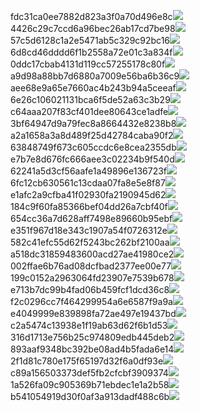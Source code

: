 fdc31ca0ee7882d823a3f0a70d496e8c<img  src="https://img.alicdn.com/bao/uploaded/i3/2639837995/TB2me9npIj_B1NjSZFHXXaDWpXa_!!2639837995.jpg_160x160.jpg">
4426c29c7ccd6a96bec26ab17cd7be98<img  src="https://img.alicdn.com/bao/uploaded/i4/2639837995/O1CN0128vl03pVszyGMqJ_!!2639837995.jpg_160x160.jpg">
57c5d6128c1a2e5471ab5c329c92bc16<img  src="https://img.alicdn.com/bao/uploaded/i3/2639837995/O1CN0128vl0EHQKbxN3lK_!!2639837995.jpg_160x160.jpg">
6d8cd46dddd6f1b2558a72e01c3a834f<img  src="https://img.alicdn.com/bao/uploaded/i2/2639837995/O1CN0128vl0Ih2dy6u3Fm_!!2639837995.jpg_160x160.jpg">
0ddc17cbab4131d119cc57255178c80f<img  src="https://img.alicdn.com/bao/uploaded/i1/2639837995/O1CN0128vl0KHRyAexEmp_!!2639837995.jpg_160x160.jpg">
a9d98a88bb7d6880a7009e56ba6b36c9<img  src="https://img.alicdn.com/bao/uploaded/i2/2639837995/TB2mEA3prZnBKNjSZFGXXbt3FXa_!!2639837995.jpg_160x160.jpg">
aee68e9a65e7660ac4b243b94a5ceeaf<img  src="https://img.alicdn.com/bao/uploaded/i3/2639837995/TB2Z4ECncj_B1NjSZFHXXaDWpXa_!!2639837995.jpg_160x160.jpg">
6e26c106021131bca6f5de52a63c3b29<img  src="https://img.alicdn.com/bao/uploaded/i3/2639837995/O1CN0128vl01xAQZlViQ5_!!2639837995.jpg_160x160.jpg">
c64aaa207f83cf401dee80643ce1adfe<img  src="https://img.alicdn.com/bao/uploaded/i4/2639837995/TB2HepBJh1YBuNjy1zcXXbNcXXa_!!2639837995.jpg_160x160.jpg">
3bf64947d9a79fec8a8664432e8238b8<img  src="https://img.alicdn.com/bao/uploaded/i4/2639837995/O1CN0128vl0crlIuBjuDl_!!2639837995.jpg_160x160.jpg">
a2a1658a3a8d489f25d42784caba90f2<img  src="https://img.alicdn.com/bao/uploaded/i4/2639837995/O1CN0128vl0FocLMl3t6j_!!2639837995.jpg_160x160.jpg">
63848749f673c605ccdc6e8cea2355db<img  src="https://img.alicdn.com/bao/uploaded/i1/2639837995/O1CN0128vl0Y8l0ANbkeI_!!2639837995.jpg_160x160.jpg">
e7b7e8d676fc666aee3c02234b9f540d<img  src="https://img.alicdn.com/imgextra/i1/2639837995/O1CN0128vl0hZ95it0qpY_!!2639837995.jpg">
62241a5d3cf56aafe1a49896e136723f<img  src="https://img.alicdn.com/imgextra/i4/2639837995/O1CN0128vl0gyJylw1h17_!!2639837995.jpg">
6fc12cb630561c13cdaa07fa8e5e8f87<img  src="https://img.alicdn.com/imgextra/i2/2639837995/O1CN0128vl0gE2uIa8L5q_!!2639837995.jpg">
e1afc2a9cfba41f02930fa2190945d62<img  src="https://img.alicdn.com/imgextra/i3/2639837995/O1CN0128vl0hZ99srZEiq_!!2639837995.jpg">
184c9f60fa85366bef04dd26a7cbf40f<img  src="https://img.alicdn.com/imgextra/i4/2639837995/O1CN0128vl0faJSux4DTG_!!2639837995.jpg">
654cc36a7d628aff7498e89660b95ebf<img  src="https://img.alicdn.com/imgextra/i4/2639837995/O1CN0128vl0gyK2uZhq37_!!2639837995.jpg">
e351f967d18e343c1907a54f0726312e<img  src="https://img.alicdn.com/imgextra/i3/2639837995/O1CN0128vl0gjSx2uVZAn_!!2639837995.jpg">
582c41efc55d62f5243bc262bf2100aa<img  src="https://img.alicdn.com/imgextra/i1/2639837995/O1CN0128vl0ftdU5PHn9i_!!2639837995.jpg">
a518dc31859483600acd27ae41980ce2<img  src="https://img.alicdn.com/imgextra/i4/2639837995/O1CN0128vl0hN79sNjxli_!!2639837995.jpg">
002ffae6b76ad08dcfbad2377ee00e77<img  src="https://img.alicdn.com/imgextra/i1/2639837995/O1CN0128vl0faIjEkP6Op_!!2639837995.jpg">
199c0152a2963064fd23907e7539b678<img  src="https://img.alicdn.com/imgextra/i1/2639837995/O1CN0128vl0g6ItTnSx2A_!!2639837995.jpg">
e713b7dc99b4fad06b459fcf1dcd36c8<img  src="https://img.alicdn.com/imgextra/i3/2639837995/O1CN0128vl0eIkDFq8Re0_!!2639837995.jpg">
f2c0296cc7f464299954a6e6587f9a9a<img  src="https://img.alicdn.com/imgextra/i2/2639837995/O1CN0128vl0g6JZ2VYVoP_!!2639837995.jpg">
e4049999e839898fa72ae497e19437bd<img  src="https://img.alicdn.com/imgextra/i1/2639837995/O1CN0128vl0gRtXQtfL4f_!!2639837995.jpg">
c2a5474c13938e1f19ab63d62f6b1d53<img  src="https://img.alicdn.com/imgextra/i4/2639837995/O1CN0128vl0hZ7x6slapk_!!2639837995.jpg">
316d1713e756b25c974809edb445deb2<img  src="https://img.alicdn.com/imgextra/i1/2639837995/O1CN0128vl0hZ7x6uuotZ_!!2639837995.jpg">
893aaf9348bc392be08ad4b5fada6e14<img  src="https://img.alicdn.com/imgextra/i2/2639837995/O1CN0128vl0gjTHoqZPsE_!!2639837995.jpg">
2f1d81c780e175f65197d32f6a0df93e<img  src="https://img.alicdn.com/imgextra/i1/2639837995/O1CN0128vl0ZxeRiwBVY0_!!2639837995.jpg">
c89a156503373def5fb2cfcbf3909374<img  src="https://img.alicdn.com/imgextra/i1/2639837995/O1CN0128vl0faIWkZhqLE_!!2639837995.jpg">
1a526fa09c905369b71ebdec1e1a2b58<img  src="https://img.alicdn.com/imgextra/i3/2639837995/O1CN0128vl0hZ8YT2sKLh_!!2639837995.jpg">
b541054919d30f0af3a913dadf488c6b<img  src="https://img.alicdn.com/imgextra/i4/2639837995/O1CN0128vl0gE3mLC8255_!!2639837995.jpg">
